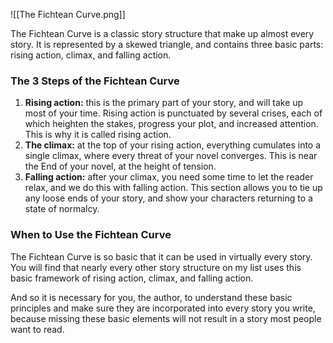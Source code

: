 ![[The Fichtean Curve.png]]

The Fichtean Curve is a classic story structure that make up almost every story. It is represented by a skewed triangle, and contains three basic parts: rising action, climax, and falling action.

### The 3 Steps of the Fichtean Curve

1. **Rising action:** this is the primary part of your story, and will take up most of your time. Rising action is punctuated by several crises, each of which heighten the stakes, progress your plot, and increased attention. This is why it is called rising action.
2. **The climax:** at the top of your rising action, everything cumulates into a single climax, where every threat of your novel converges. This is near the End of your novel, at the height of tension.
3. **Falling action:** after your climax, you need some time to let the reader relax, and we do this with falling action. This section allows you to tie up any loose ends of your story, and show your characters returning to a state of normalcy.

### When to Use the Fichtean Curve

The Fichtean Curve is so basic that it can be used in virtually every story. You will find that nearly every other story structure on my list uses this basic framework of rising action, climax, and falling action.

And so it is necessary for you, the author, to understand these basic principles and make sure they are incorporated into every story you write, because missing these basic elements will not result in a story most people want to read.
